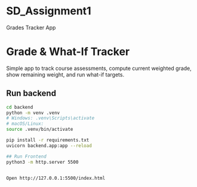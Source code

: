 # SD_Assignment1
Grades Tracker App

# Grade & What-If Tracker

Simple app to track course assessments, compute current weighted grade, show remaining weight, and run what-if targets.

## Run backend
```bash
cd backend
python -m venv .venv
# Windows: .venv\Scripts\activate
# macOS/Linux:
source .venv/bin/activate

pip install -r requirements.txt
uvicorn backend.app:app --reload

## Run Frontend
python3 -m http.server 5500


Open http://127.0.0.1:5500/index.html